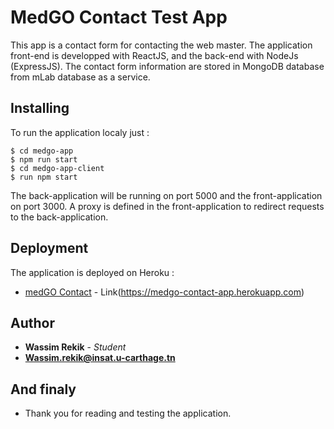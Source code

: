 # MedGO Contact Test App

This app is a contact form for contacting the web master.
The application front-end is developped with ReactJS, and the back-end with NodeJs (ExpressJS). The contact form information are stored in MongoDB database from mLab database as a service.


## Installing

To run the application localy just :
```
$ cd medgo-app
$ npm run start
$ cd medgo-app-client
$ run npm start
```
The back-application will be running on port 5000 and the front-application on port 3000.
A proxy is defined in the front-application to redirect requests to the back-application.

## Deployment

The application is deployed on Heroku :
* [medGO Contact](https://medgo-contact-app.herokuapp.com) - Link(https://medgo-contact-app.herokuapp.com)


## Author

* **Wassim Rekik** - *Student* 
* **Wassim.rekik@insat.u-carthage.tn**


## And finaly

* Thank you for reading and testing the application.

